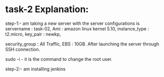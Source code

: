# task-2 Explanation:

step-1:- am taking a new server with the server configurations is servername : task-02, Ami : amazon linux kernel 5.10, instance_type : t2.micro, key_pair : newkp,

security_group : All Traffic, EBS : 10GB. After launching the server through SSH connection.

sudo -i - it is the command to change the root user.

step-2:- am installing jenkins 
         
         
